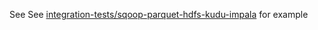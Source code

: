 See See [integration-tests/sqoop-parquet-hdfs-kudu-impala](integration-tests/sqoop-parquet-hdfs-kudu-impala]) for example